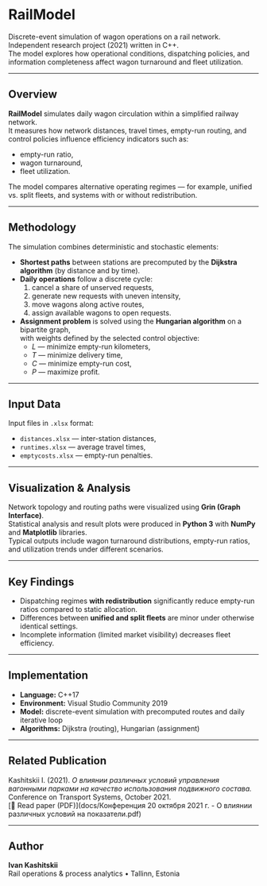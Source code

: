 # RailModel

Discrete-event simulation of wagon operations on a rail network.  
Independent research project (2021) written in C++.  
The model explores how operational conditions, dispatching policies, and information completeness affect wagon turnaround and fleet utilization.

---

## Overview

**RailModel** simulates daily wagon circulation within a simplified railway network.  
It measures how network distances, travel times, empty-run routing, and control policies influence efficiency indicators such as:
- empty-run ratio,  
- wagon turnaround,  
- fleet utilization.

The model compares alternative operating regimes — for example, unified vs. split fleets, and systems with or without redistribution.

---

## Methodology

The simulation combines deterministic and stochastic elements:

- **Shortest paths** between stations are precomputed by the **Dijkstra algorithm** (by distance and by time).  
- **Daily operations** follow a discrete cycle:
  1. cancel a share of unserved requests,  
  2. generate new requests with uneven intensity,  
  3. move wagons along active routes,  
  4. assign available wagons to open requests.  
- **Assignment problem** is solved using the **Hungarian algorithm** on a bipartite graph,  
  with weights defined by the selected control objective:  
  - *L* — minimize empty-run kilometers,  
  - *T* — minimize delivery time,  
  - *C* — minimize empty-run cost,  
  - *P* — maximize profit.

---

## Input Data

Input files in `.xlsx` format:
- `distances.xlsx` — inter-station distances,  
- `runtimes.xlsx` — average travel times,  
- `emptycosts.xlsx` — empty-run penalties.

---

## Visualization & Analysis

Network topology and routing paths were visualized using **Grin (Graph Interface)**.  
Statistical analysis and result plots were produced in **Python 3** with **NumPy** and **Matplotlib** libraries.  
Typical outputs include wagon turnaround distributions, empty-run ratios, and utilization trends under different scenarios.

---

## Key Findings

- Dispatching regimes **with redistribution** significantly reduce empty-run ratios compared to static allocation.  
- Differences between **unified and split fleets** are minor under otherwise identical settings.  
- Incomplete information (limited market visibility) decreases fleet efficiency.

---

## Implementation

- **Language:** C++17  
- **Environment:** Visual Studio Community 2019  
- **Model:** discrete-event simulation with precomputed routes and daily iterative loop  
- **Algorithms:** Dijkstra (routing), Hungarian (assignment)

---

## Related Publication

Kashitskii I. (2021). *О влиянии различных условий управления вагонными парками на качество использования подвижного состава.*  
Conference on Transport Systems, October 2021.  
[📄 Read paper (PDF)](docs/Конференция 20 октября 2021 г. - О влиянии различных условий на показатели.pdf)

---

## Author

**Ivan Kashitskii**  
Rail operations & process analytics • Tallinn, Estonia
